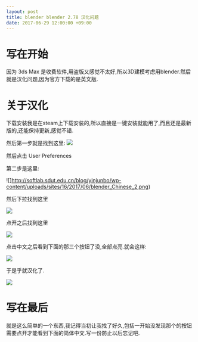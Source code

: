 ```yaml
---
layout: post
title: blender blender 2.78 汉化问题
date: 2017-06-29 12:00:00 +09:00
---
```


# 写在开始
因为 3ds Max 是收费软件,用盗版又感觉不太好,所以3D建模考虑用blender.然后就是汉化问题,因为官方下载的是英文版.
# 关于汉化
下载安装我是在steam上下载安装的,所以直接是一键安装就能用了,而且还是最新版的,还能保持更新,感觉不错.

然后第一步就是找到这里:
![](http://softlab.sdut.edu.cn/blog/yinjunbo/wp-content/uploads/sites/16/2017/06/blender_Chinese_1.png)

然后点击 User Preferences

第二步是这里:

![]http://softlab.sdut.edu.cn/blog/yinjunbo/wp-content/uploads/sites/16/2017/06/blender_Chinese_2.png)

然后下拉找到这里

![](http://softlab.sdut.edu.cn/blog/yinjunbo/wp-content/uploads/sites/16/2017/06/blender_Chinese_3.png)

点开之后找到这里

![](http://softlab.sdut.edu.cn/blog/yinjunbo/wp-content/uploads/sites/16/2017/06/blender_Chinese_4.png)

点击中文之后看到下面的那三个按钮了没,全部点亮.就会这样:

![](http://softlab.sdut.edu.cn/blog/yinjunbo/wp-content/uploads/sites/16/2017/06/blender_Chinese_5.png)

于是乎就汉化了.

![](http://softlab.sdut.edu.cn/blog/yinjunbo/wp-content/uploads/sites/16/2017/06/blender_Chinese_6.png)

# 写在最后
就是这么简单的一个东西,我记得当初让我找了好久,包括一开始没发现那个的按钮需要点开才能看到下面的简体中文.写一份防止以后忘记吧.
